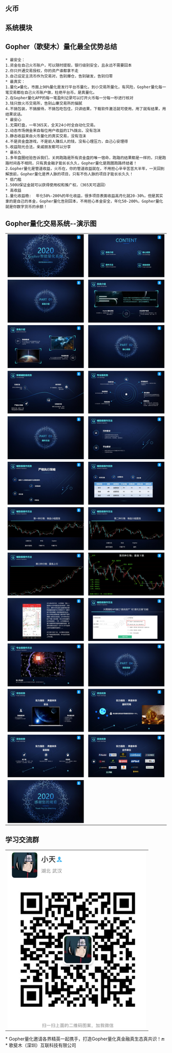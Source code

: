 ## 火币
## 系统模块
## Gopher（歌斐木）量化最全优势总结

~~~
* 最安全：
1.资金在自己火币账户，可以随时提取，银行级别安全，且永远不需要回本
2.你只开通交易授权，你的资产谁都拿不走
3.自己设定主流币作为交易对，告别爆仓，告别破发，告别归零
* 最真实：
1.量化≠量化，市面上90%量化是发行平台币量化，到小交易所量化，有风险，Gopher量化每一笔交易都在自己火币账户做，杜绝平台币，是真量化。
2.在Gopher量化APP的每一笔盈利记录可以打开火币每一分每一秒进行核对
3.钱只放火币交易所，告别山寨交易所的猫腻
4.不搞包装，不搞接待，不搞包吃包住，只讲结果，下载软件激活就可使用，用了就有结果，用结果说话。
* 最安心
1.无需盯盘，一年365天，全天24小时全自动化交易。
2.动态市场佣金来自每位用户收益的17%拨出，没有泡沫
3.静态收益来自火币量化的真实交易，没有泡沫
4.不是资金盘游戏，不是前人赚后人的钱，没有心理压力，自己心安理得
5.收益阳光合法，亲戚朋友都可以分享
* 最长久
1.多年盘圈经验告诉我们，关网跑路是所有资金盘的唯一宿命，跑路的结果都是一样的，只是跑路时间各不相同，只有真金融才能长长久久，Gopher量化是跑圈跑路终结者！
2.Gopher量化是管道收益，火币在，你的管道收益就在，不用担心辛辛苦苦大半年，一天回到解放前，Gopher量化是养人脉的项目，只有不伤人脉的项目才能长长久久！
* 低门槛
1.500U保证金就可以获得使用权和推广权，（365天可退回）
* 高收益
1.量化收益稳:  年化50%-200%的年化收益，很多项目表面收益高月化就20-30%，但是其实拿的是自己的本金，Gopher量化告别回本，不用担心本金安全，年化50-200%，Gopher量化就是你数字货币的余额！
~~~


## Gopher量化交易系统--演示图

<table>
    <tr>
        <td><img src="images/01.jpg"/></td>
        <td><img src="images/02.jpg"/></td>
    </tr>
     <tr>
        <td><img src="images/03.jpg"/></td>
        <td><img src="images/04.jpg"/></td>
    </tr> <tr>
        <td><img src="images/05.jpg"/></td>
        <td><img src="images/06.jpg"/></td>
    </tr> <tr>
        <td><img src="images/07.jpg"/></td>
        <td><img src="images/08.jpg"/></td>
    </tr> <tr>
        <td><img src="images/09.jpg"/></td>
        <td><img src="images/10.jpg"/></td>
    </tr> <tr>
        <td><img src="images/11.jpg"/></td>
        <td><img src="images/12.jpg"/></td>
    </tr> <tr>
        <td><img src="images/13.jpg"/></td>
        <td><img src="images/14.jpg"/></td>
    </tr> <tr>
        <td><img src="images/15.jpg"/></td>
        <td><img src="images/16.jpg"/></td>
    </tr>
	 <tr>
        <td><img src="images/17.jpg"/></td>
        <td><img src="images/18.jpg"/></td>
    </tr> <tr>
        <td><img src="images/19.jpg"/></td>
        <td><img src="images/20.jpg"/></td>
    </tr> <tr>
        <td><img src="images/21.jpg"/></td>
        <td><img src="images/22.jpg"/></td>
    </tr>
	</tr> <tr>
        <td><img src="images/23.jpg"/></td>
        <td><img src="images/24.jpg"/></td>
    </tr>
	</tr> <tr>
        <td><img src="images/25.jpg"/></td>
    </tr>
</table>


## 学习交流群
<table>
	<tr>
        <td><img src="images/xiaotian.png"/></td>
    </tr>
</table>
* Gopher量化邀请各界精英一起携手，打造Gopher量化真金融真生态真共识！🔚
* 歌斐木（深圳）互联科技有限公司